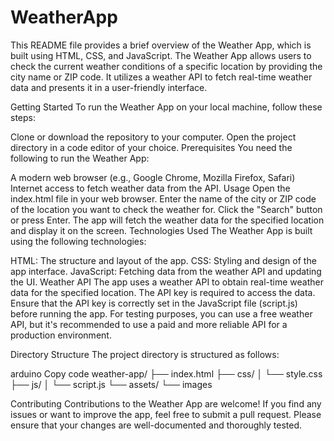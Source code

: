 # WeatherApp


This README file provides a brief overview of the Weather App, which is built using HTML, CSS, and JavaScript. The Weather App allows users to check the current weather conditions of a specific location by providing the city name or ZIP code. It utilizes a weather API to fetch real-time weather data and presents it in a user-friendly interface.

Getting Started
To run the Weather App on your local machine, follow these steps:

Clone or download the repository to your computer.
Open the project directory in a code editor of your choice.
Prerequisites
You need the following to run the Weather App:

A modern web browser (e.g., Google Chrome, Mozilla Firefox, Safari)
Internet access to fetch weather data from the API.
Usage
Open the index.html file in your web browser.
Enter the name of the city or ZIP code of the location you want to check the weather for.
Click the "Search" button or press Enter.
The app will fetch the weather data for the specified location and display it on the screen.
Technologies Used
The Weather App is built using the following technologies:

HTML: The structure and layout of the app.
CSS: Styling and design of the app interface.
JavaScript: Fetching data from the weather API and updating the UI.
Weather API
The app uses a weather API to obtain real-time weather data for the specified location. The API key is required to access the data. Ensure that the API key is correctly set in the JavaScript file (script.js) before running the app. For testing purposes, you can use a free weather API, but it's recommended to use a paid and more reliable API for a production environment.

Directory Structure
The project directory is structured as follows:

arduino
Copy code
weather-app/
  ├── index.html
  ├── css/
  │    └── style.css
  ├── js/
  │    └── script.js
  └── assets/
       └── images

       
Contributing
Contributions to the Weather App are welcome! If you find any issues or want to improve the app, feel free to submit a pull request. Please ensure that your changes are well-documented and thoroughly tested.



